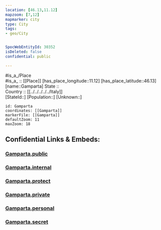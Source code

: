 ```yaml
---
location: [46.13,11.12] 
mapzoom: [7,12] 
mapmarker: city 
type: City
tags:
- geo/City


SpocWebEntityId: 30352
isDeleted: false
confidential: public

---
```

#is_a_/Place  
#is_a_ :: [[Place]] 
[has_place_longitude::11.12] 
[has_place_latitude::46.13] 
[name::Gamparta] 
State ::  
Country :: [[../../../../../Italy]]  
[StateId::] 
[Population::] 
[Unknown::] 


```leaflet
id: Gamparta
coordinates: [[Gamparta]] 
markerFile: [[Gamparta]] 
defaultZoom: 11 
maxZoom: 18
```


## Confidential Links & Embeds: 

### [Gamparta.public](/_public/\Earth\Continent\Europe\Europe~South\Italy\regions~Italy\Trentino\Trento.Province\CityGamparta.public.md) 

### [Gamparta.internal](/_internal/\Earth\Continent\Europe\Europe~South\Italy\regions~Italy\Trentino\Trento.Province\CityGamparta.internal.md) 

### [Gamparta.protect](/_protect/\Earth\Continent\Europe\Europe~South\Italy\regions~Italy\Trentino\Trento.Province\CityGamparta.protect.md) 

### [Gamparta.private](/_private/\Earth\Continent\Europe\Europe~South\Italy\regions~Italy\Trentino\Trento.Province\CityGamparta.private.md) 

### [Gamparta.personal](/_personal/\Earth\Continent\Europe\Europe~South\Italy\regions~Italy\Trentino\Trento.Province\CityGamparta.personal.md) 

### [Gamparta.secret](/_secret/\Earth\Continent\Europe\Europe~South\Italy\regions~Italy\Trentino\Trento.Province\CityGamparta.secret.md)

